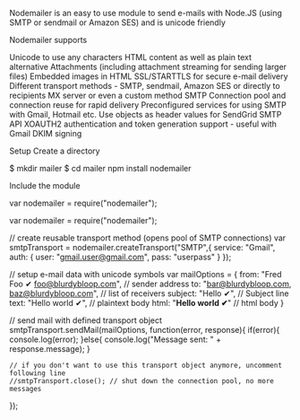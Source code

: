 
Nodemailer is an easy to use module to send e-mails with Node.JS (using SMTP or sendmail or Amazon SES) and is unicode friendly

Nodemailer supports

Unicode to use any characters
HTML content as well as plain text alternative
Attachments (including attachment streaming for sending larger files)
Embedded images in HTML
SSL/STARTTLS for secure e-mail delivery
Different transport methods - SMTP, sendmail, Amazon SES or directly to recipients MX server or even a custom method
SMTP Connection pool and connection reuse for rapid delivery
Preconfigured services for using SMTP with Gmail, Hotmail etc.
Use objects as header values for SendGrid SMTP API
XOAUTH2 authentication and token generation support - useful with Gmail
DKIM signing

Setup
Create a directory

$ mkdir mailer
$ cd mailer
npm install nodemailer

Include the module

var nodemailer = require("nodemailer");



var nodemailer = require("nodemailer");

// create reusable transport method (opens pool of SMTP connections)
var smtpTransport = nodemailer.createTransport("SMTP",{
    service: "Gmail",
    auth: {
        user: "gmail.user@gmail.com",
        pass: "userpass"
    }
});

// setup e-mail data with unicode symbols
var mailOptions = {
    from: "Fred Foo ✔ <foo@blurdybloop.com>", // sender address
    to: "bar@blurdybloop.com, baz@blurdybloop.com", // list of receivers
    subject: "Hello ✔", // Subject line
    text: "Hello world ✔", // plaintext body
    html: "<b>Hello world ✔</b>" // html body
}

// send mail with defined transport object
smtpTransport.sendMail(mailOptions, function(error, response){
    if(error){
        console.log(error);
    }else{
        console.log("Message sent: " + response.message);
    }

    // if you don't want to use this transport object anymore, uncomment following line
    //smtpTransport.close(); // shut down the connection pool, no more messages
});